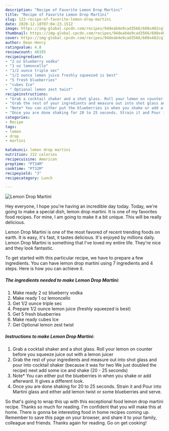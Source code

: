 ```yaml
---
description: "Recipe of Favorite Lemon Drop Martini"
title: "Recipe of Favorite Lemon Drop Martini"
slug: 123-recipe-of-favorite-lemon-drop-martini
date: 2020-12-18T07:04:23.151Z
image: https://img-global.cpcdn.com/recipes/94deab4e9cad3566/680x482cq70/lemon-drop-martini-recipe-main-photo.jpg
thumbnail: https://img-global.cpcdn.com/recipes/94deab4e9cad3566/680x482cq70/lemon-drop-martini-recipe-main-photo.jpg
cover: https://img-global.cpcdn.com/recipes/94deab4e9cad3566/680x482cq70/lemon-drop-martini-recipe-main-photo.jpg
author: Dean Henry
ratingvalue: 4.8
reviewcount: 46195
recipeingredient:
- "2 oz blueberry vodka"
- "1 oz lemoncello"
- "1/2 ounce triple sec"
- "1/2 ounce lemon juice freshly squeezed is best"
- "5 fresh blueberries"
- "cubes Ice"
- " Optional lemon zest twist"
recipeinstructions:
- "Grab a cocktail shaker and a shot glass. Roll your lemon on counter before you squeeze juice out with a lemon juicer"
- "Grab the rest of your ingredients and measure out into shot glass and pour into cocktail shaker (because it was for two We just doubled the recipe) next add some ice and shake (20 - 25 seconds)"
- "Note* You can either put the blueberries in when you shake or add afterward. It gives a different look."
- "Once you are done shaking for 20 to 25 seconds. Strain it and Pour into Martini glass and either add lemon twist or some blueberries and serve."
categories:
- Recipe
tags:
- lemon
- drop
- martini

katakunci: lemon drop martini 
nutrition: 222 calories
recipecuisine: American
preptime: "PT34M"
cooktime: "PT32M"
recipeyield: "3"
recipecategory: Lunch

---
```



![Lemon Drop Martini](https://img-global.cpcdn.com/recipes/94deab4e9cad3566/680x482cq70/lemon-drop-martini-recipe-main-photo.jpg)

Hey everyone, I hope you're having an incredible day today. Today, we're going to make a special dish, lemon drop martini. It is one of my favorites food recipes. For mine, I am going to make it a bit unique. This will be really delicious.



Lemon Drop Martini is one of the most favored of recent trending foods on earth. It is easy, it's fast, it tastes delicious. It's enjoyed by millions daily. Lemon Drop Martini is something that I've loved my entire life. They're nice and they look fantastic.


To get started with this particular recipe, we have to prepare a few ingredients. You can have lemon drop martini using 7 ingredients and 4 steps. Here is how you can achieve it.

<!--inarticleads1-->

##### The ingredients needed to make Lemon Drop Martini:

1. Make ready 2 oz blueberry vodka
1. Make ready 1 oz lemoncello
1. Get 1/2 ounce triple sec
1. Prepare 1/2 ounce lemon juice (freshly squeezed is best)
1. Get 5 fresh blueberries
1. Make ready cubes Ice
1. Get  Optional lemon zest twist




<!--inarticleads2-->

##### Instructions to make Lemon Drop Martini:

1. Grab a cocktail shaker and a shot glass. Roll your lemon on counter before you squeeze juice out with a lemon juicer
1. Grab the rest of your ingredients and measure out into shot glass and pour into cocktail shaker (because it was for two We just doubled the recipe) next add some ice and shake (20 - 25 seconds)
1. Note* You can either put the blueberries in when you shake or add afterward. It gives a different look.
1. Once you are done shaking for 20 to 25 seconds. Strain it and Pour into Martini glass and either add lemon twist or some blueberries and serve.




So that's going to wrap this up with this exceptional food lemon drop martini recipe. Thanks so much for reading. I'm confident that you will make this at home. There is gonna be interesting food in home recipes coming up. Remember to save this page on your browser, and share it to your family, colleague and friends. Thanks again for reading. Go on get cooking!
